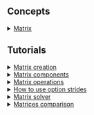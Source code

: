 ## Concepts

<details>
  <summary><a href="./concept/Matrix.md">
    Matrix
  </a></summary>
    Matrix is a rectangular array of numbers, symbols, or expressions, arranged in rows and columns.
</details>

## Tutorials

<details>
  <summary><a href="./tutorial/MatrixCreation.md">
    Matrix creation
  </a></summary>
    How to create a matrix.
</details>

<details>
  <summary><a href="./tutorial/MatrixComponents.md">
    Matrix components
  </a></summary>
    How to get a row, column, element, scalar, or submatrix of a particular matrix.
</details>

<details>
  <summary><a href="./tutorial/MatrixOperations.md">
    Matrix operations
  </a></summary>
    Overview of operations on matrices.
</details>

<details>
  <summary><a href="./tutorial/OptionStrides.md">
    How to use option strides
  </a></summary>
    How to use the option <code>strides</code> to interpret a buffer as a matrix
</details>

<details>
  <summary><a href="./tutorial/Solver.md">
    Matrix solver
  </a></summary>
    Solving systems of linear equations.
</details>

<details>
  <summary><a href="./tutorial/MatricesComparison.md">
    Matrices comparison
  </a></summary>
    Instruments to compare matrices.
</details>
